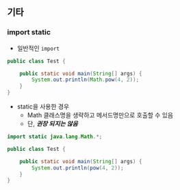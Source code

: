 ## 기타

### import static

- 일반적인 `import`
```java
public class Test {

    public static void main(String[] args) {
        System.out.println(Math.pow(4, 2));
    }
}
```

- static을 사용한 경우
  - Math 클래스명을 생략하고 메서드명만으로 호출할 수 있음
  - 단, **_권장 되지는 않음_**
```java
import static java.lang.Math.*;

public class Test {

    public static void main(String[] args) {
        System.out.println(pow(4, 2));
    }
}

```